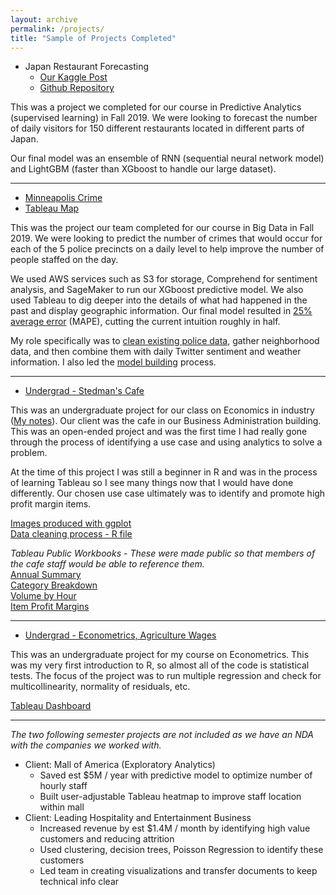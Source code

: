 ```yaml
---
layout: archive
permalink: /projects/
title: "Sample of Projects Completed"
---
```



- Japan Restaurant Forecasting
  - [Our Kaggle Post](https://www.kaggle.com/sammusch/kernel4ddef32243)
  - [Github Repository](https://github.com/SamMusch/Predictive-Project-Time-Series)

This was a project we completed for our course in Predictive Analytics (supervised learning) in Fall 2019. We were looking to forecast the number of daily visitors for 150 different restaurants located in different parts of Japan.

Our final model was an ensemble of RNN (sequential neural network model) and LightGBM (faster than XGboost to handle our large dataset).


---


- [Minneapolis Crime](https://github.com/SamMusch/Minneapolis-Crime)
- [Tableau Map](https://public.tableau.com/profile/sam.musch#!/vizhome/MinneapolisCrime/Sheet1)


This was the project our team completed for our course in Big Data in Fall 2019. We were looking to predict the number of crimes that would occur for each of the 5 police precincts on a daily level to help improve the number of people staffed on the day.

We used AWS services such as S3 for storage, Comprehend for sentiment analysis, and SageMaker to run our XGboost predictive model. We also used Tableau to dig deeper into the details of what had happened in the past and display geographic information. Our final model resulted in [25% average error](https://i.imgur.com/8ow32Gy.pnghttps://i.imgur.com/8ow32Gy.png) (MAPE), cutting the current intuition roughly in half.

My role specifically was to [clean existing police data](https://github.com/SamMusch/Minneapolis-Crime/blob/master/Data%20Cleaning%20and%20Features.ipynb), gather neighborhood data, and then combine them with daily Twitter sentiment and weather information. I also led the [model building](https://github.com/SamMusch/Minneapolis-Crime/blob/master/XGboost.ipynb) process.

---

- [Undergrad - Stedman's Cafe](https://github.com/SamMusch/Stedmans)

This was an undergraduate project for our class on Economics in industry ([My notes](https://github.com/SamMusch/Industrial-Organization)). Our client was the cafe in our Business Administration building. This was an open-ended project and was the first time I had really gone through the process of identifying a use case and using analytics to solve a problem.

At the time of this project I was still a beginner in R and was in the process of learning Tableau so I see many things now that I would have done differently. Our chosen use case ultimately was to identify and promote high profit margin items.

[Images produced with ggplot](https://imgur.com/a/G0LVvah)  
[Data cleaning process - R file](https://github.com/SamMusch/Stedmans/blob/master/Stedman2.R)

*Tableau Public Workbooks - These were made public so that members of the cafe staff would be able to reference them.*  
[Annual Summary](https://public.tableau.com/profile/sam.musch#!/vizhome/Summary_15514603349400/DashboardSummary)  
[Category Breakdown](https://public.tableau.com/profile/sam.musch#!/vizhome/CategoryBreakdown_15557600432150/MealFoodCatBreakdownTopItems50)  
[Volume by Hour](https://public.tableau.com/profile/sam.musch#!/vizhome/VolumebyHour/VolumeDash)  
[Item Profit Margins](https://public.tableau.com/profile/sam.musch#!/vizhome/StedmansProfitMargin/MarginCat)  


---

- [Undergrad - Econometrics, Agriculture Wages](https://github.com/SamMusch/R/blob/master/Projects/Econometrics.R)

This was an undergraduate project for my course on Econometrics. This was my very first introduction to R, so almost all of the code is statistical tests. The focus of the project was to run multiple regression and check for multicollinearity, normality of residuals, etc.

[Tableau Dashboard](https://public.tableau.com/profile/sam.musch#!/vizhome/AgricultureWages/Dashboard1)


---


*The two following semester projects are not included as we have an NDA with the companies we worked with.*
- Client: Mall of America (Exploratory Analytics)
  - Saved est $5M / year with predictive model to optimize number of hourly staff
  - Built user-adjustable Tableau heatmap to improve staff location within mall
- Client: Leading Hospitality and Entertainment Business
  - Increased revenue by est $1.4M / month by identifying high value customers and reducing attrition
  - Used clustering, decision trees, Poisson Regression to identify these customers
  - Led team in creating visualizations and transfer documents to keep technical info clear
